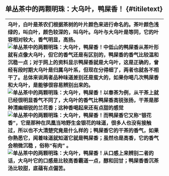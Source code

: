 ## 单丛茶中的两颗明珠：大乌叶，鸭屎香！ {#titiletext}

| 乌叶，白叶是茶农们根据茶树的叶片颜色来进行命名的。茶叶颜色浅绿的，叫白叶，颜色较深的，叫乌叶。乌叶与大乌叶是等同，它的叶容相对较大，香气明显，高扬。![](http://image109.360doc.com/DownloadImg/2018/08/0111/140051517_1_2018080111202548 "单丛茶中的两颗明珠：大乌叶，鸭屎香！")中低山的鸭屎香从茶叶形就有点像大乌叶，但它的香气还是有区别的，鸭屎香的香气比较温和沉稳一点；对于网上的资料显示鸭屎香就是大乌叶，这是正确的，曾经有段时期大乌叶是归属乌叶系，但现在分得细了，两者也就各不相干了。总体来说两者品种味道差别还是蛮大的，如果你喝几次鸭屎香和大乌叶，是能够很容易辨别出来的。![](http://image109.360doc.com/DownloadImg/2018/08/0111/140051517_2_20180801112025157 "单丛茶中的两颗明珠：大乌叶，鸭屎香！")以春茶为例，从干茶上就已经很明显香气不同了，大乌叶的香气比鸭屎香高锐张扬，干茶是那种清幽细锐的兰花香；这种香喝起来还有点甜的感觉![](http://image109.360doc.com/DownloadImg/2018/08/0111/140051517_3_20180801112025360 "单丛茶中的两颗明珠：大乌叶，鸭屎香！")而鸭屎香它又称“银花香”，它是那种在凤凰当地野生金银花的味道，很多人也没有接触过，所以也不大清楚究竟是什么样的；鸭屎香它的干茶的香气，如果你熟悉它，闻着味道就知道它就是鸭屎香；虽然也是高香，它的香气会稍微沉稳 ，俗称“有肉” 。![](http://image109.360doc.com/DownloadImg/2018/08/0111/140051517_4_20180801112025454 "单丛茶中的两颗明珠：大乌叶，鸭屎香！")从口感上来辨别二者的话，大乌叶它的口感是比较高香霸道一点，醇和回甘；鸭屎香香沉茶汤比较甜，底蕴有点偏苦。 |
| :--- |





